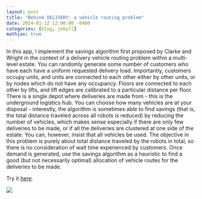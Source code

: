 ```yaml
---
layout: post
title: "Behind DELIVERY: a vehicle routing problem"
date: 2024-01-12 12:00:00 -0400
categories: [blog, jekyll]
mathjax: true
---
```


In this app, I implement the savings algorithm first proposed by Clarke and Wright in the context of a delivery vehicle routing problem within a multi-level estate. You can randomly generate some number of customers who have each have a uniform requested delivery load. Importantly, customers occupy units, and units are connected to each other either by other units, or by nodes which do not have any occupancy. Floors are connected to each other by lifts, and lift edges are calibrated to a particular distance per floor. There is a single depot where deliveries are made from - this is the underground logistics hub. You can choose how many vehicles are at your disposal - interestly, the algorithm is sometimes able to find savings (that is, the total distance traveled across all robots is reduced) by reducing the number of vehicles, which makes sense especially if there are only few deliveries to be made, or if all the deliveries are clustered at one side of the estate. You can, however, insist that all vehicles be used. The objective in this problem is purely about total distance traveled by the robots in total, so there is no consideration of wait time experienced by customers. Once demand is generated, use the savings algorithm as a heuristic to find a good (but not necessarily optimal) allocation of vehicle routes for the deliveries to be made.

Try it [here](https://pdd-vrp.streamlit.app/).


![](/assets/robots.gif)




